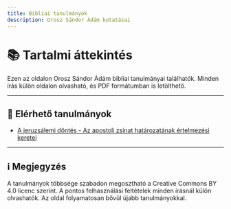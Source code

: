 ```yaml
---
title: Bibliai tanulmányok
description: Orosz Sándor Ádám kutatásai
---
```


# 📚 Tartalmi áttekintés

Ezen az oldalon Orosz Sándor Ádám bibliai tanulmányai találhatók.
Minden írás külön oldalon olvasható, és PDF formátumban is letölthető.

---

## 🧭 Elérhető tanulmányok

- [A jeruzsálemi döntés - Az apostoli zsinat határozatának értelmezési keretei](/tanulmanyok/jeruzsalemi-dontes/)


---

## ℹ️ Megjegyzés

A tanulmányok többsége szabadon megosztható a Creative Commons BY 4.0 licenc szerint.
A pontos felhasználási feltételek minden írásnál külön olvashatók.
Az oldal folyamatosan bővül újabb tanulmányokkal.
